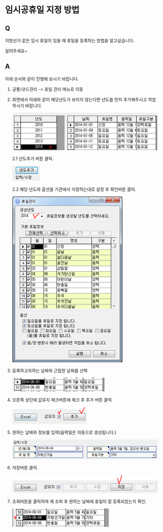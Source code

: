 # 임시공휴일 지정 방법

## Q

지방선거 같은 임시 휴일이 있을 때 휴일을 등록하는 방법을 알고싶습니다.

알려주세요~

## A

아래 순서와 같이 진행해 보시기 바랍니다.

1. 공통/코드관리 -&gt; 휴일 관리 메뉴로 이동  
2. 화면에서 아래와 같이 해당년도가 보이지 않는다면 년도를 먼저 추가해주시고 작업하시기 바랍니다.  

   ![](../.gitbook/assets/01-_%20%287%29.png)

   2.1 년도추가 버튼 클릭.  

   ![](../.gitbook/assets/02%20%2845%29.png)

   2.2 해당 년도와 옵션을 기관에서 지정하는대로 설정 후 확인버튼 클릭.  

   ![](../.gitbook/assets/03-2.png)

3. 등록하고자하는 날짜와 근접한 날짜를 선택  

   ![](../.gitbook/assets/04-1.png)

4. 오른쪽 상단에 값유지 체크버튼에 체크 후 추가 버튼 클릭  

   ![](../.gitbook/assets/05%20%287%29.png)

5. 원하는 날짜와 정보를 입력\(음력일은 자동으로 생성됩니다.\)  

   ![](../.gitbook/assets/06%20%288%29.png)

6. 저장버튼 클릭.  

   ![](../.gitbook/assets/07%20%287%29.png)

7. 조회버튼을 클릭하여 재 조회 후 원하는 날짜에 휴일이 잘 등록되었는지 확인.  

   ![](../.gitbook/assets/08-4-_%20%281%29.png)

